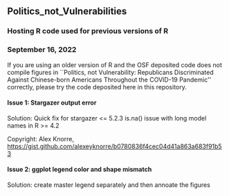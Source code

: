 ## Politics_not_Vulnerabilities
### Hosting R code used for previous versions of R
### September 16, 2022

If you are using an older version of R and the OSF deposited code does not compile figures in ``Politics, not Vulnerability: Republicans Discriminated Against Chinese-born Americans Throughout the COVID-19 Pandemic'' correctly, please try the code deposited here in this repository.

#### Issue 1: Stargazer output error

Solution: Quick fix for stargazer <= 5.2.3 is.na() issue with long model names in R >= 4.2

Copyright: Alex Knorre, https://gist.github.com/alexeyknorre/b0780836f4cec04d41a863a683f91b53


#### Issue 2: ggplot legend color and shape mismatch

Solution: create master legend separately and then annoate the figures
